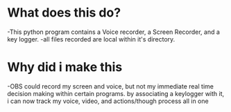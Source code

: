 # What does this do?
-This python program contains a Voice recorder, a Screen Recorder, and a key logger.
-all files recorded are local within it's directory.

# Why did i make this
-OBS could record my screen and voice, but not my immediate real time decision making within certain programs. by associating a keylogger with it, i can now track my voice, video, and actions/though process all in one
